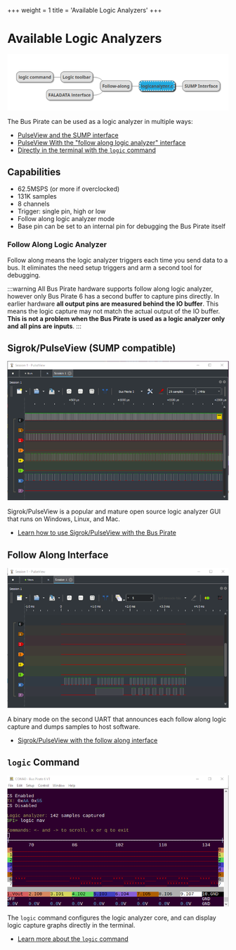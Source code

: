 +++
weight = 1
title = 'Available Logic Analyzers'
+++



# Available Logic Analyzers

![](./img/logic-system.png)

The Bus Pirate can be used as a logic analyzer in multiple ways:
- [PulseView and the SUMP interface](/logic-analyzer/pulseview-sump)
- [PulseView With the "follow along logic analyzer" interface](/logic-analyzer/pulseview-fala)
- [Directly in the terminal with the ```logic``` command](/logic-analyzer/logic-command)

## Capabilities

- 62.5MSPS (or more if overclocked)
- 131K samples
- 8 channels
- Trigger: single pin, high or low
- Follow along logic analyzer mode
- Base pin can be set to an internal pin for debugging the Bus Pirate itself

### Follow Along Logic Analyzer

Follow along means the logic analyzer triggers each time you send data to a bus. It eliminates the need setup triggers and arm a second tool for debugging. 

:::warning
All Bus Pirate hardware supports follow along logic analyzer, however only Bus Pirate 6 has a second buffer to capture pins directly. In earlier hardware **all output pins are measured behind the IO buffer**. This means the logic capture may not match the actual output of the IO buffer. **This is not a problem when the Bus Pirate is used as a logic analyzer only and all pins are inputs**.
:::

## Sigrok/PulseView (SUMP compatible)

![](./img/sigrok-capture.png)

Sigrok/PulseView is a popular and mature open source logic analyzer GUI that runs on Windows, Linux, and Mac. 
- [Learn how to use Sigrok/PulseView with the Bus Pirate](/logic-analyzer/pulseview-sump)

## Follow Along Interface

![](./img/fala1.png)

A binary mode on the second UART that announces each follow along logic capture and dumps samples to host software.
- [Sigrok/PulseView with the follow along interface](/logic-analyzer/pulseview-fala)

## ```logic``` Command

![](./img/logic-command-nav.png)

The ```logic``` command configures the logic analyzer core, and can display logic capture graphs directly in the terminal.
- [Learn more about the ```logic``` command](/logic-analyzer/logic-command)
